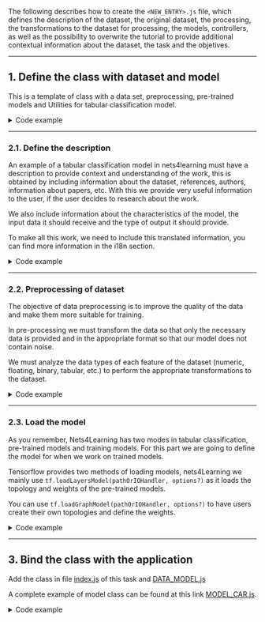 The following describes how to create the `<NEW_ENTRY>.js` file, which defines the description of the dataset, the original dataset, the processing, the transformations to the dataset for processing, the models, controllers, as well as the possibility to overwrite the tutorial to provide additional contextual information about the dataset, the task and the objetives.

---

## 1. Define the class with dataset and model

This is a template of class with a data set, preprocessing, pre-trained models and Utilities for tabular classification model.

<details>
<summary class="n4l-summary-wiki">Code example</summary>

```jsx
export default class NEW_ENTRY extends I_MODEL_TABULAR_CLASSIFICATION {
  static KEY = '<NEW_DATASET.KEY>'
  static URL = ''

  TITLE = '<NEW_DATASET>' // i18n
  i18n_TITLE = '<NEW_DATASET.i18n_TITLE>' // i18n.
  URL = ''

  // region ATTR
  LIST_EXAMPLES_RESULTS = []
  LIST_EXAMPLES = []
  DATA_OBJECT = {}
  TABLE_HEADER = []
  CLASSES = []
  FORM = [
    // EXAMPLE WITH ONLY ONE COLUMN OF DATASET CAR
    {
      'type'        : 'label-encoder',
      'index_column': 0,
      'name'        : '<NEW_DATASET.COLUMN_NAME>',
      'options'     : [
        { 'value': '<NEW_DATASET.COLUMN_NAME.ATTR.VALUE>', 'text': '<NEW_DATASET.COLUMN_NAME.ATTR.TEXT>' },
      ],
    },
    // ...
  ]
  DATA_DEFAULT = {}
  DATA_OBJECT_KEYS = {}
  DATA = []
  // endregion

  // Description with translations, more information in [i18n.md](../../../i18n.md)
  DESCRIPTION () {
    const prefix = 'datasets-models.0-tabular-classification.<NEW_DATASET>.description.'
    return <>
      <h3><Trans i18nKey={this.i18n_TITLE} /></h3>
      <p><Trans i18nKey={prefix + 'text.0'} /></p>
      <p>
        <Trans i18nKey={prefix + 'text.1'}
               components={{
                 link1: <a href={this.URL} target={'_blank'} rel="noreferrer">link</a>,
               }} />
      </p>
      <details>
        <summary><Trans i18nKey={prefix + 'details-input.title'} /></summary>
        <ol>
          <li><Trans i18nKey={prefix + 'details-input.list.0'} /></li>
          // ...
        </ol>
      </details>
      // ...
    </>
  }

  async DATASETS () {
    const dataset_path = process.env.REACT_APP_PATH + '/datasets/tabular-classification/<NEW_DATASET>/'
    const dataframe_original = await dfd.readCSV(dataset_path + '<NEW_DATASET>.csv')
    const dataframe_processed = await dfd.readCSV(dataset_path + '<NEW_DATASET>.csv')
    const dataset_transforms = [
      // ...
      { column_transform: 'label-encoder', column_name: '<NEW_DATASET.COLUMN_NAME>' },
    ]
    const column_name_target = '<NEW_DATASET.COLUMN_NAME>'
    const encoders_map = DataFrameUtils.DataFrameEncoder(dataframe_original, dataset_transforms)
    dataframe_processed = DataFrameUtils.DataFrameTransform(dataframe_processed, dataset_transforms)

    const dataframe_X = dataframe_processed.drop({ columns: [column_name_target] })
    const dataframe_y = dataframe_processed[column_name_target]

    const scaler = new dfd.MinMaxScaler()
    scaler.fit(dataframe_X)
    const X = scaler.transform(dataframe_X)

    const oneHotEncoder = new dfd.OneHotEncoder()
    oneHotEncoder.fit(dataframe_y)
    const y = oneHotEncoder.transform(dataframe_y)

    return [
      {
        is_dataset_upload   : false,
        is_dataset_processed: true,
        path                : dataset_path,
        info                : '<NEW_DATASET>.names',
        csv                 : '<NEW_DATASET>.csv',
        dataframe_original  : dataframe_original,
        dataset_transforms  : dataset_transforms,
        dataframe_processed : dataframe_processed,
        data_processed      : {
          X                 : X,
          y                 : y,
          missing_values    : false,
          encoders          : encoders_map,
          scaler            : scaler,
          column_name_target: column_name_target,
          classes           : this.CLASSES,
          attributes        : this.FORM,
        }
      }
    ]
  }

  // https://stackoverflow.com/questions/59182682/what-is-the-difference-between-tensorflow-js-layers-model-and-graph-model
  async LOAD_GRAPH_MODEL (callbacks) {
    return await tfjs.loadGraphModel(process.env.REACT_APP_PATH + '/models/00-tabular-classification/<NEW_DATASET>/my-new-model.json', {
      onProgress: callbacks.onProgress,
    })
  }

  async LOAD_LAYERS_MODEL (callbacks) {
    return await tfjs.loadLayersModel(process.env.REACT_APP_PATH + '/models/00-tabular-classification/<NEW_DATASET>/my-new-model.json', {
      onProgress: callbacks.onProgress,
    })
  }

  PREDICT (model, input) {
    return model.predict(input)
  }

  JOYRIDE () {
    // ...
  }

}
```

</details>

---

### 2.1. Define the description

An example of a tabular classification model in nets4learning must have a description to provide context and understanding of the work, this is obtained by including information about the dataset, references, authors, information about papers, etc. With this we provide very useful information to the user, if the user decides to research about the work.

We also include information about the characteristics of the model, the input data it should receive and the type of output it should provide.

To make all this work, we need to include this translated information, you can find more information in the i18n section.

<details>
<summary class="n4l-summary-wiki">Code example</summary>


```jsx
DESCRIPTION () {
  const prefix = 'datasets-models.0-tabular-classification.<NEW_DATASET>.description.'
  return <>
    <p><Trans i18nKey={prefix + 'text-1'} /></p>
    <p>
      <Trans i18nKey={prefix + 'text-2'}
             components={{
               link1: <a href={this.URL}
                         target="_blank"
                         rel="noreferrer">link</a>,
             }}
      />
    </p>
    <details>
      <summary><Trans i18nKey={prefix + 'details-input.title'} /></summary>
      <ol>
        <li><Trans i18nKey={prefix + 'details-input.list.0'} /></li>
        // ...
      </ol>
    </details>
    <details>
      <summary><Trans i18nKey={prefix + 'details-output.title'} /></summary>
      <ol>
        <li><Trans i18nKey={prefix + 'details-output.list.0'} /></li>
        // ...
      </ol>
    </details>
    <details>
      <summary><Trans i18nKey={prefix + 'details-references.title'} /></summary>
      <ol>
        <li><Trans i18nKey={prefix + 'details-references.list.0'} /></li>
        // ...
      </ol>
    </details>
    <details>
      <summary>BibTex</summary>
      <pre>@BibTex ...</pre>
    </details>
  </>
}
```

</details>

---

### 2.2. Preprocessing of dataset

The objective of data preprocessing is to improve the quality of the data and make them more suitable for training.

In pre-processing we must transform the data so that only the necessary data is provided and in the appropriate format so that our model does not contain noise.

We must analyze the data types of each feature of the dataset (numeric, floating, binary, tabular, etc.) to perform the appropriate transformations to the dataset.


<details>
<summary class="n4l-summary-wiki">Code example</summary>

This code correspond with the model of Car evaluation, in this code you can look at an example that who works the preprocessing.

```js
const dataset_path = process.env.REACT_APP_PATH + '/models/00-tabular-classification/car/'
const dataframe_original = await dfd.readCSV(dataset_path + 'car.csv')
let dataframe_processed = await dfd.readCSV(dataset_path + 'car.csv')
// @formatter:off
const dataset_transforms = [
  {  column_transform: 'label-encoder', column_name: 'Buying' },
  {  column_transform: 'label-encoder', column_name: 'Maint' },
  {  column_transform: 'label-encoder', column_name: 'Doors' },
  {  column_transform: 'label-encoder', column_name: 'Persons' },
  {  column_transform: 'label-encoder', column_name: 'Lug_boot' },
  {  column_transform: 'label-encoder', column_name: 'Safety' },
  {  column_transform: 'label-encoder', column_name: 'Result' },
]
// @formatter:on
const column_name_target = 'Result'
const encoders_map = DataFrameUtils.DataFrameEncoder(dataframe_original, dataset_transforms)
dataframe_processed = DataFrameUtils.DataFrameTransform(dataframe_processed, dataset_transforms)

const dataframe_X = dataframe_processed.drop({ columns: [column_name_target] })
const dataframe_y = dataframe_processed[column_name_target]

const scaler = new dfd.MinMaxScaler()
scaler.fit(dataframe_X)
const X = scaler.transform(dataframe_X)

const oneHotEncoder = new dfd.OneHotEncoder()
oneHotEncoder.fit(dataframe_y)
const y = oneHotEncoder.transform(dataframe_y)

const label_encoder_y = new dfd.LabelEncoder()
label_encoder_y.fit(dataframe_y.values)
const classes = Object.keys(label_encoder_y.$labels)
```

</details>

---

### 2.3. Load the model

As you remember, Nets4Learning has two modes in tabular classification, pre-trained models and training models. For this part we are going to define the model for when we work on trained models.

Tensorflow provides two methods of loading models, nets4Learning we mainly use `tf.loadLayersModel(pathOrIOHandler, options?)` as it loads the topology and weights of the pre-trained models.

You can use `tf.loadGraphModel(pathOrIOHandler, options?)` to have users create their own topologies and define the weights.

<details>
<summary class="n4l-summary-wiki">Code example</summary>

```js
async LOAD_GRAPH_MODEL (callbacks) {
  return await tf.loadGraphModel(process.env.REACT_APP_PATH + '/models/00-tabular-classification/<NEW_DATASET>/my-model-<NEW_DATASET>.json', {
    onProgress: callbacks.onProgress,
  })
}

async LOAD_LAYERS_MODEL (callbacks) {
  return tf.loadLayersModel(process.env.REACT_APP_PATH + '/models/00-tabular-classification/<NEW_DATASET>/my-model-<NEW_DATASET>.json', {
    onProgress: callbacks.onProgress,
  })
}
```

</details>

---

## 3. Bind the class with the application

Add the class in file [index.js](https://github.com/SIMIDAT/nets4learning/tree/main/src/pages/playground/0_TabularClassification/models/index.js) of this task and [DATA_MODEL.js](https://github.com/SIMIDAT/nets4learning/blob/main/src/DATA_MODEL.js)

A complete example of model class can be found at this link [MODEL_CAR.js](https://github.com/SIMIDAT/nets4learning/blob/main/src/pages/playground/0_TabularClassification/models/MODEL_CAR.js).

<details>
<summary class="n4l-summary-wiki">Code example</summary>

### /src/pages/playground/0_TabularClassification/models/index.js

```js
import I_MODEL_TABULAR_CLASSIFICATION from './_model'
import NEW_ENTRY from './NEW_ENTRY'

const MAP_TC_CLASSES = {
  // ...
  [NEW_ENTRY.KEY]: MODEL_NEW_DATASET,
}

export {
  I_MODEL_TABULAR_CLASSIFICATION,
  NEW_ENTRY, 
  
  MAP_TC_CLASSES,
}
```

### /src/DATA_MODEL.js

```js

const TASK_MODEL_OPTIONS_CLASS = {
  [TASKS.TABULAR_CLASSIFICATION]: {
    // ...
    [<NEW_ENTRY>.KEY]: { _class_: <NEW_ENTRY> },
  }
}

const TASK_DATASET_OPTIONS = {
  [TASKS.TABULAR_CLASSIFICATION]: [
    // ...
    { i18n: 'datasets-models.0-tabular-classification.list-datasets.0-option-<NEW_ENTRY>', value: <NEW_ENTRY>.KEY },
  ]
  // ...
}

```

</details>